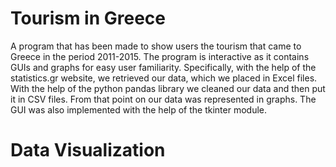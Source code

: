 # Tourism in Greece
A program that has been made to show users the tourism that came to Greece in the period 2011-2015. The program is interactive as it contains GUIs and graphs for easy user familiarity. Specifically, with the help of the statistics.gr website, we retrieved our data, which we placed in Excel files. With the help of the python pandas library we cleaned our data and then put it in CSV files. From that point on our data was represented in graphs. The GUI was also implemented with the help of the tkinter module.


# Data Visualization 

